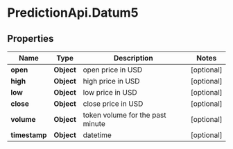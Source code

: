 # PredictionApi.Datum5

## Properties
Name | Type | Description | Notes
------------ | ------------- | ------------- | -------------
**open** | **Object** | open price in USD | [optional] 
**high** | **Object** | high price in USD | [optional] 
**low** | **Object** | low price in USD | [optional] 
**close** | **Object** | close price in USD | [optional] 
**volume** | **Object** | token volume for the past minute | [optional] 
**timestamp** | **Object** | datetime | [optional] 


